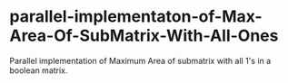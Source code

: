 # parallel-implementaton-of-Max-Area-Of-SubMatrix-With-All-Ones
Parallel implementation of Maximum Area of submatrix with all 1's in a boolean matrix.
